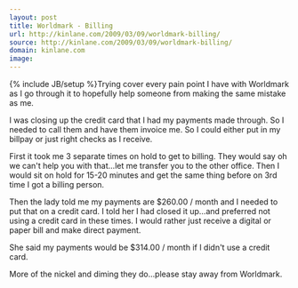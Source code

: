 ```yaml
---
layout: post
title: Worldmark - Billing
url: http://kinlane.com/2009/03/09/worldmark-billing/
source: http://kinlane.com/2009/03/09/worldmark-billing/
domain: kinlane.com
image: 
---
```

{% include JB/setup %}Trying cover every pain point I have with Worldmark as I go through it to hopefully help someone from making the same mistake as me.<p></p>
I was closing up the credit card that I had my payments made through. So I needed to call them and have them invoice me. So I could either put in my billpay or just right checks as I receive.<p></p>
First it took me 3 separate times on hold to get to billing. They would say oh we can't help you with that...let me transfer you to the other office. Then I would sit on hold for 15-20 minutes and get the same thing before on 3rd time I got a billing person.<p></p>
Then the lady told me my payments are $260.00 / month and I needed to put that on a credit card. I told her I had closed it up...and preferred not using a credit card in these times. I would rather just receive a digital or paper bill and make direct payment.<p></p>
She said my payments would be $314.00 / month if I didn't use a credit card.<p></p>
More of the nickel and diming they do...please stay away from Worldmark.
